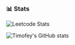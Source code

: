 
### 📊 Stats

![Leetcode Stats](https://leetcard.jacoblin.cool/tesinitsyn?theme=dark&&ext=heatmap)

![Timofey's GitHub stats](https://github-readme-stats.vercel.app/api?username=tesinitsyn&show_icons=true&theme=gruvbox)
